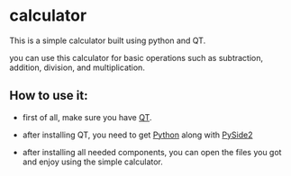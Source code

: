 # calculator
This is a simple calculator built using python and QT.

you can use this calculator for basic operations such as subtraction, addition, division, and multiplication.

## How to use it:

* first of all, make sure you have [QT](https://www.qt.io/download).

* after installing QT, you need to get [Python](https://www.python.org/downloads/release/python-380/) along with [PySide2](https://pypi.org/project/PySide2/#files)

* after installing all needed components, you can open the files you got and enjoy using the simple calculator.
